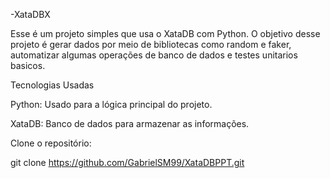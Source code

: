 -XataDBX

Esse é um projeto simples que usa o XataDB com Python. O objetivo desse projeto é gerar dados por meio de bibliotecas como random e faker, automatizar algumas operações de banco de dados e testes unitarios basicos.

Tecnologias Usadas

Python: Usado para a lógica principal do projeto.

XataDB: Banco de dados para armazenar as informações.

Clone o repositório:

git clone https://github.com/GabrielSM99/XataDBPPT.git